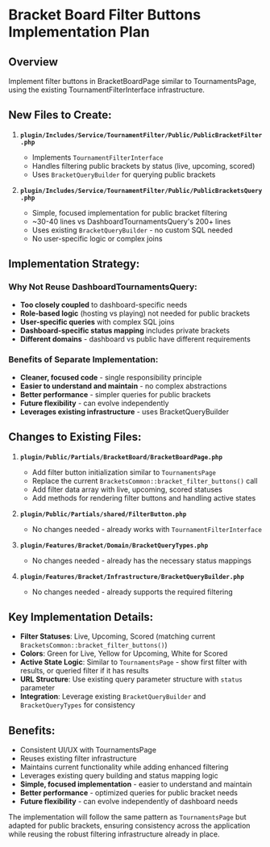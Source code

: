 # Bracket Board Filter Buttons Implementation Plan

## Overview
Implement filter buttons in BracketBoardPage similar to TournamentsPage, using the existing TournamentFilterInterface infrastructure.

## New Files to Create:

1. **`plugin/Includes/Service/TournamentFilter/Public/PublicBracketFilter.php`**
   - Implements `TournamentFilterInterface`
   - Handles filtering public brackets by status (live, upcoming, scored)
   - Uses `BracketQueryBuilder` for querying public brackets

2. **`plugin/Includes/Service/TournamentFilter/Public/PublicBracketsQuery.php`**
   - Simple, focused implementation for public bracket filtering
   - ~30-40 lines vs DashboardTournamentsQuery's 200+ lines
   - Uses existing `BracketQueryBuilder` - no custom SQL needed
   - No user-specific logic or complex joins

## Implementation Strategy:

### Why Not Reuse DashboardTournamentsQuery:
- **Too closely coupled** to dashboard-specific needs
- **Role-based logic** (hosting vs playing) not needed for public brackets
- **User-specific queries** with complex SQL joins
- **Dashboard-specific status mapping** includes private brackets
- **Different domains** - dashboard vs public have different requirements

### Benefits of Separate Implementation:
- **Cleaner, focused code** - single responsibility principle
- **Easier to understand and maintain** - no complex abstractions
- **Better performance** - simpler queries for public brackets
- **Future flexibility** - can evolve independently
- **Leverages existing infrastructure** - uses BracketQueryBuilder

## Changes to Existing Files:

1. **`plugin/Public/Partials/BracketBoard/BracketBoardPage.php`**
   - Add filter button initialization similar to `TournamentsPage`
   - Replace the current `BracketsCommon::bracket_filter_buttons()` call
   - Add filter data array with live, upcoming, scored statuses
   - Add methods for rendering filter buttons and handling active states

2. **`plugin/Public/Partials/shared/FilterButton.php`**
   - No changes needed - already works with `TournamentFilterInterface`

3. **`plugin/Features/Bracket/Domain/BracketQueryTypes.php`**
   - No changes needed - already has the necessary status mappings

4. **`plugin/Features/Bracket/Infrastructure/BracketQueryBuilder.php`**
   - No changes needed - already supports the required filtering

## Key Implementation Details:

- **Filter Statuses**: Live, Upcoming, Scored (matching current `BracketsCommon::bracket_filter_buttons()`)
- **Colors**: Green for Live, Yellow for Upcoming, White for Scored
- **Active State Logic**: Similar to `TournamentsPage` - show first filter with results, or queried filter if it has results
- **URL Structure**: Use existing query parameter structure with `status` parameter
- **Integration**: Leverage existing `BracketQueryBuilder` and `BracketQueryTypes` for consistency

## Benefits:

- Consistent UI/UX with TournamentsPage
- Reuses existing filter infrastructure
- Maintains current functionality while adding enhanced filtering
- Leverages existing query building and status mapping logic
- **Simple, focused implementation** - easier to understand and maintain
- **Better performance** - optimized queries for public bracket needs
- **Future flexibility** - can evolve independently of dashboard needs

The implementation will follow the same pattern as `TournamentsPage` but adapted for public brackets, ensuring consistency across the application while reusing the robust filtering infrastructure already in place.
